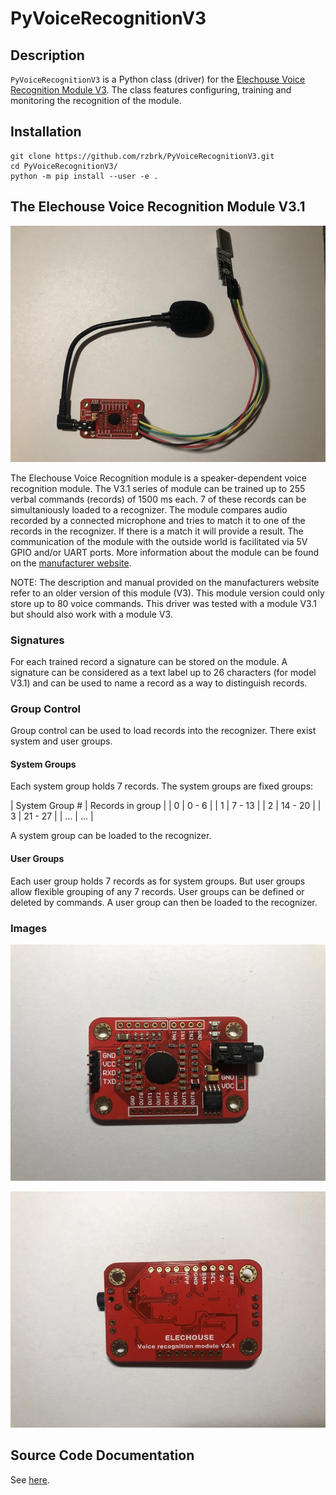 # PyVoiceRecognitionV3

## Description
`PyVoiceRecognitionV3` is a Python class (driver) for the [Elechouse Voice
Recognition Module V3](https://www.elechouse.com/product/speak-recognition-voice-recognition-module-v3/). The class features configuring, training and monitoring the recognition of the module.

## Installation
```
git clone https://github.com/rzbrk/PyVoiceRecognitionV3.git
cd PyVoiceRecognitionV3/
python -m pip install --user -e .
```

## The Elechouse Voice Recognition Module V3.1

![Elechouse Voice Recognition Module V3.1](./assets/module_with_mic.jpg)

The Elechouse Voice Recognition module is a speaker-dependent voice recognition module. The V3.1 series of module can be trained up to 255 verbal commands (records) of 1500 ms each. 7 of these records can be simultaniously loaded to a recognizer. The module compares audio recorded by a connected microphone and tries to match it to one of the records in the recognizer. If there is a match it will provide a result. The communication of the module with the outside world is facilitated via 5V GPIO and/or UART ports. More information about the module can be found on the [manufacturer website](https://www.elechouse.com/product/speak-recognition-voice-recognition-module-v3/).

NOTE: The description and manual provided on the manufacturers website refer to
an older version of this module (V3). This module version could only store up
to 80 voice commands. This driver was tested with a module V3.1 but should also
work with a module V3.

### Signatures
For each trained record a signature can be stored on the module. A signature
can be considered as a text label up to 26 characters (for model V3.1) and can
be used to name a record as a way to distinguish records.

### Group Control
Group control can be used to load records into the recognizer. There exist
system and user groups.

#### System Groups
Each system group holds 7 records. The system groups are fixed groups:

| System Group # | Records in group |
| 0 | 0 - 6 |
| 1 | 7 - 13 |
| 2 | 14 - 20 |
| 3 | 21 - 27 |
| ... | ... |

A system group can be loaded to the recognizer.

#### User Groups
Each user group holds 7 records as for system groups. But user groups allow
flexible grouping of any 7 records. User groups can be defined or deleted by
commands. A user group can then be loaded to the recognizer.

### Images
![Elechouse Voice Recognition Module V3.1 - top side](./assets/module_top.jpg)

![Elechouse Voice Recognition Module V3.1 - bottom side](./assets/module_bottom.jpg)

## Source Code Documentation

See [here](docs/README.md).

